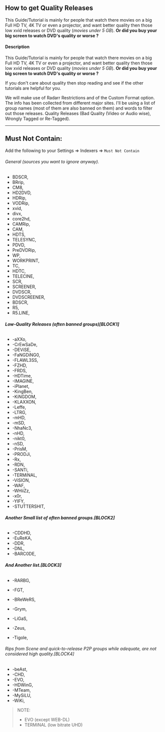 ## How to get Quality Releases

This Guide/Tutorial is mainly for people that watch there movies on a big Full HD TV, 4K TV or even a projector,
and want better quality then those low xvid releases or DVD quality (*movies under 5 GB*).
**Or did you buy your big screen to watch DVD's quality or worse ?**

#### Description

This Guide/Tutorial is mainly for people that watch there movies on a big Full HD TV, 4K TV or even a projector,
and want better quality then those low xvid releases or DVD quality (*movies under 5 GB*).
**Or did you buy your big screen to watch DVD's quality or worse ?**

If you don't care about quality then stop reading and see if the other tutorials are helpful for you.

We will make use of Radarr Restrictions and of the Custom Format option.
The info has been collected from different major sites.
I'll be using a list of group names (most of them are also banned on them) and words to filter out those releases.
Quality Releases (Bad Quality (Video or Audio wise), Wrongly Tagged or Re-Tagged).

------

## Must Not Contain:

Add the following to your Settings => Indexers => `Must Not Contain`

###### General (sources you want to ignore anyway).

- BDSCR,
- BRrip,
- CM8,
- HD2DVD,
- HDRip,
- VODRip,
- xvid,
- divx,
- core2hd,
- CAMRip,
- CAM,
- HDTS,
- TELESYNC,
- PDVD,
- PreDVDRip,
- WP,
- WORKPRINT,
- TC,
- HDTC,
- TELECINE,
- SCR,
- SCREENER,
- DVDSCR,
- DVDSCREENER,
- BDSCR,
- R5,
- R5.LINE,



###### **Low-Quality Releases (often banned groups)[BLOCK1]**

- -aXXo,
- -CrEwSaDe,
- -DEViSE,
- -FaNGDiNG0,
- -FLAWL3SS,
- -FZHD,
- -FRDS,
- -HDTime,
- -IMAGINE,
- -iPlanet,
- -KingBen,
- -KiNGDOM,
- -KLAXXON,
- -Leffe,
- -LTRG,
- -mHD,
- -mSD,
- -NhaNc3,
- -nHD,
- -nikt0,
- -nSD,
- -PrisM,
- -PRODJi,
- -Rx,
- -RDN,
- -SANTi,
- -TERMiNAL,
- -ViSION,
- -WAF,
- -WHiiZz,
- -x0r,
- -YIFY,
- -STUTTERSHIT,



###### **Another Small list of often banned groups.[BLOCK2]**

- -CDDHD,
- -EuReKA,
- -DDR,
- -DNL,
- -BARC0DE,



###### **And Another list.[BLOCK3]**

- -RARBG,

- -FGT,

- -BReWeRS,

- -Grym,

- -LiGaS,

- -Zeus,

- -Tigole,

  

###### Rips from Scene and quick-to-release P2P groups while adequate, are not considered high quality.[BLOCK4]


-   -beAst,
-   -CHD,
-   -EVO,
-   -HDWinG,
-   -MTeam,
-   -MySiLU,
-   -WiKi,

  

>NOTE:
>
>- EVO (except WEB-DL)
>- TERMiNAL (low bitrate UHD)